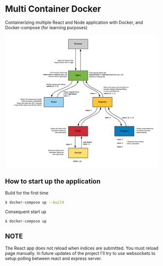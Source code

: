 # Multi Container Docker 
Containerizing multiple React and Node application with Docker, and Docker-compose (for learning purposes)

![alt Project Architecture](https://github.com/sergiopichardo/multi-container-docker/blob/master/diagrams/app-architecture.png)



## How to start up the application 

Build for the first time
```sh
$ docker-compose up --build
```

Consequent start up
```sh
$ docker-compose up
```


## NOTE
The React app does not reload when indices are submitted. You must reload page manually. 
In future updates of the project I'll try to use websockets to setup polling between react and express server.  
